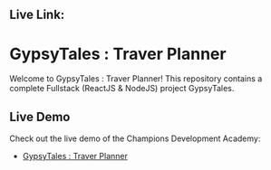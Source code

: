 



## Live Link: 
# GypsyTales : Traver Planner

Welcome to GypsyTales : Traver Planner! This repository contains a complete Fullstack (ReactJS & NodeJS)  project GypsyTales.

## Live Demo

Check out the live demo of the Champions Development Academy:
- [GypsyTales : Traver Planner](https://gypsytales-56c6f.web.app/)


